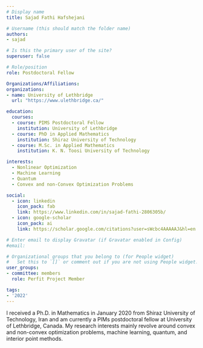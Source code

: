 ```yaml
---
# Display name
title: Sajad Fathi Hafshejani

# Username (this should match the folder name)
authors:
- sajad

# Is this the primary user of the site?
superuser: false

# Role/position
role: Postdoctoral Fellow

Organizations/Affiliations:
organizations:
- name: University of Lethbridge
  url: "https://www.ulethbridge.ca/"

education:
  courses:
  - course: PIMS Postdoctoral Fellow
    institution: University of Lethbridge
  - course: PhD in Applied Mathematics
    institution: Shiraz University of Technology
  - course: M.Sc. in Applied Mathematics
    institution: K. N. Toosi University of Technology

interests:
  - Nonlinear Optimization
  - Machine Learning
  - Quantum
  - Convex and non-Convex Optimization Problems

social:
  - icon: linkedin
    icon_pack: fab
    link: https://www.linkedin.com/in/sajad-fathi-2806305b/
  - icon: google-scholar
    icon_pack: ai
    link: https://scholar.google.com/citations?user=sWcbc4AAAAAJ&hl=en

# Enter email to display Gravatar (if Gravatar enabled in Config)
#email:

# Organizational groups that you belong to (for People widget)
#   Set this to `[]` or comment out if you are not using People widget.
user_groups:
- committee: members
  role: Perfit Project Member

tags:
- '2022'
---
```

I received a Ph.D. in Mathematics in January 2020 from Shiraz University of
Technology, Iran and am currently a PIMs postdoctoral fellow at University of
Lethbridge, Canada. My research interests mainly revolve around convex and
non-convex optimization problems, machine learning, quantum, and interior point
methods.
